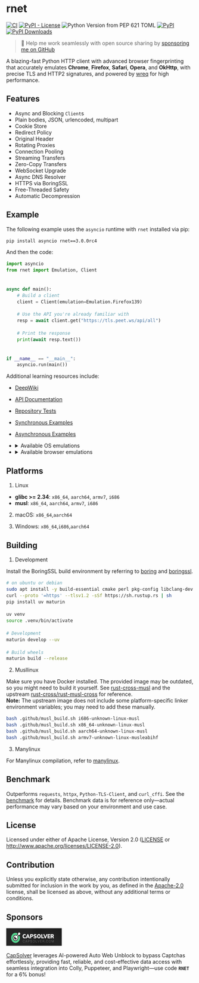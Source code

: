 # rnet

[![CI](https://github.com/0x676e67/rnet/actions/workflows/ci.yml/badge.svg)](https://github.com/0x676e67/rnet/actions/workflows/ci.yml)
[![PyPI - License](https://img.shields.io/pypi/l/rnet)](https://github.com/0x676e67/rnet/blob/main/LICENSE)
![Python Version from PEP 621 TOML](https://img.shields.io/python/required-version-toml?tomlFilePath=https%3A%2F%2Fraw.githubusercontent.com%2F0x676e67%2Frnet%2Fmain%2Fpyproject.toml&logo=python)
[![PyPI](https://img.shields.io/pypi/v/rnet?logo=python)](https://pypi.org/project/rnet/)
[![PyPI Downloads](https://static.pepy.tech/badge/rnet)](https://pepy.tech/projects/rnet)

> 🚀 Help me work seamlessly with open source sharing by [sponsoring me on GitHub](https://github.com/0x676e67/0x676e67/blob/main/SPONSOR.md)

A blazing-fast Python HTTP client with advanced browser fingerprinting that accurately emulates **Chrome**, **Firefox**, **Safari**, **Opera**, and **OkHttp**, with precise TLS and HTTP2 signatures, and powered by [wreq](https://github.com/0x676e67/wreq) for high performance.

## Features

- Async and Blocking `Client`s
- Plain bodies, JSON, urlencoded, multipart
- Cookie Store
- Redirect Policy
- Original Header
- Rotating Proxies
- Connection Pooling
- Streaming Transfers
- Zero-Copy Transfers
- WebSocket Upgrade
- Async DNS Resolver
- HTTPS via BoringSSL
- Free-Threaded Safety
- Automatic Decompression

## Example

The following example uses the `asyncio` runtime with `rnet` installed via pip:

```bash
pip install asyncio rnet==3.0.0rc4
```

And then the code:

```python
import asyncio
from rnet import Emulation, Client


async def main():
    # Build a client
    client = Client(emulation=Emulation.Firefox139)

    # Use the API you're already familiar with
    resp = await client.get("https://tls.peet.ws/api/all")

    # Print the response
    print(await resp.text())


if __name__ == "__main__":
    asyncio.run(main())

```

Additional learning resources include:

- [DeepWiki](https://deepwiki.com/0x676e67/rnet)
- [API Documentation](https://github.com/0x676e67/rnet/blob/main/python/rnet)
- [Repository Tests](https://github.com/0x676e67/rnet/tree/main/tests)
- [Synchronous Examples](https://github.com/0x676e67/rnet/tree/main/python/examples/blocking)
- [Asynchronous Examples](https://github.com/0x676e67/rnet/tree/main/python/examples)
- <details>
  <summary>Available OS emulations</summary>

  | **OS**      | **Description**                |
  | ----------- | ------------------------------ |
  | **Windows** | Windows (any version)          |
  | **MacOS**   | macOS (any version)            |
  | **Linux**   | Linux (any distribution)       |
  | **Android** | Android (mobile)               |
  | **iOS**     | iOS (iPhone/iPad)              |

  </details>
- <details>
  <summary>Available browser emulations</summary>

  | **Browser** | **Versions**                                                                                                                                                                                                                                                                                                                                                                            |
  | ----------- | --------------------------------------------------------------------------------------------------------------------------------------------------------------------------------------------------------------------------------------------------------------------------------------------------------------------------------------------------------------------------------------- |
  | **Chrome**  | `Chrome100`, `Chrome101`, `Chrome104`, `Chrome105`, `Chrome106`, `Chrome107`, `Chrome108`, `Chrome109`, `Chrome110`, `Chrome114`, `Chrome116`, `Chrome117`, `Chrome118`, `Chrome119`, `Chrome120`, `Chrome123`, `Chrome124`, `Chrome126`, `Chrome127`, `Chrome128`, `Chrome129`, `Chrome130`, `Chrome131`, `Chrome132`, `Chrome133`, `Chrome134`, `Chrome135`, `Chrome136`, `Chrome137` |
  | **Safari**  | `SafariIos17_2`, `SafariIos17_4_1`, `SafariIos16_5`, `Safari15_3`, `Safari15_5`, `Safari15_6_1`, `Safari16`, `Safari16_5`, `Safari17_0`, `Safari17_2_1`, `Safari17_4_1`, `Safari17_5`, `Safari18`, `SafariIPad18`, `Safari18_2`, `SafariIos18_1_1`, `Safari18_3`, `Safari18_3_1`, `Safari18_5`                                                                                          |
  | **Firefox** | `Firefox109`, `Firefox117`, `Firefox128`, `Firefox133`, `Firefox135`, `FirefoxPrivate135`, `FirefoxAndroid135`, `Firefox136`, `FirefoxPrivate136`, `Firefox139`                                                                                                                                                                                                                         |
  | **OkHttp**  | `OkHttp3_9`, `OkHttp3_11`, `OkHttp3_13`, `OkHttp3_14`, `OkHttp4_9`, `OkHttp4_10`, `OkHttp4_12`, `OkHttp5`                                                                                                                                                                                                                                                                               |
  | **Edge**    | `Edge101`, `Edge122`, `Edge127`, `Edge131`, `Edge134`                                                                                                                                                                                                                                                                                                                                   |
  | **Opera**   | `Opera116`, `Opera117`, `Opera118`, `Opera119`                                                                                                                                                                                                                                                                                                                                          |

  </details>

## Platforms

1. Linux

- **glibc >= 2.34**: `x86_64`, `aarch64`, `armv7`, `i686`
- **musl**: `x86_64`, `aarch64`, `armv7`, `i686`

2. macOS: `x86_64`,`aarch64`

3. Windows: `x86_64`,`i686`,`aarch64`

## Building

1. Development

Install the BoringSSL build environment by referring to [boring](https://github.com/cloudflare/boring/blob/master/.github/workflows/ci.yml) and [boringssl](https://github.com/google/boringssl/blob/master/BUILDING.md#build-prerequisites).

```bash
# on ubuntu or debian
sudo apt install -y build-essential cmake perl pkg-config libclang-dev musl-tools git
curl --proto '=https' --tlsv1.2 -sSf https://sh.rustup.rs | sh
pip install uv maturin

uv venv
source .venv/bin/activate

# Development
maturin develop --uv

# Build wheels
maturin build --release
```

2. Musllinux

Make sure you have Docker installed. The provided image may be outdated, so you might need to build it yourself. See [rust-cross-musl](https://github.com/0x676e67/toolchain/blob/master/rust-musl-cross/Dockerfile) and the upstream [rust-cross/rust-musl-cross](https://github.com/rust-cross/rust-musl-cross) for reference.  
**Note:** The upstream image does not include some platform-specific linker environment variables; you may need to add these manually.

```bash
bash .github/musl_build.sh i686-unknown-linux-musl
bash .github/musl_build.sh x86_64-unknown-linux-musl
bash .github/musl_build.sh aarch64-unknown-linux-musl
bash .github/musl_build.sh armv7-unknown-linux-musleabihf
```

3. Manylinux

For Manylinux compilation, refer to [manylinux](https://github.com/PyO3/maturin?tab=readme-ov-file#manylinux-and-auditwheel).

## Benchmark

Outperforms `requests`, `httpx`, `Python-TLS-Client`, and `curl_cffi`. See the [benchmark](https://github.com/0x676e67/rnet/tree/main/python/benchmark) for details. Benchmark data is for reference only—actual performance may vary based on your environment and use case.

## License

Licensed under either of Apache License, Version 2.0 ([LICENSE](./LICENSE) or http://www.apache.org/licenses/LICENSE-2.0).

## Contribution

Unless you explicitly state otherwise, any contribution intentionally submitted for inclusion in the work by you, as defined in the [Apache-2.0](./LICENSE) license, shall be licensed as above, without any additional terms or conditions.

## Sponsors

<a href="https://dashboard.capsolver.com/passport/register?inviteCode=y7CtB_a-3X6d" target="_blank"><img src="https://raw.githubusercontent.com/0x676e67/rnet/main/.github/assets/capsolver.jpg" height="47" width="149"></a>

[CapSolver](https://www.capsolver.com/?utm_source=github&utm_medium=banner_repo&utm_campaign=rnet) leverages AI-powered Auto Web Unblock to bypass Captchas effortlessly, providing fast, reliable, and cost-effective data access with seamless integration into Colly, Puppeteer, and Playwright—use code **`RNET`** for a 6% bonus!
